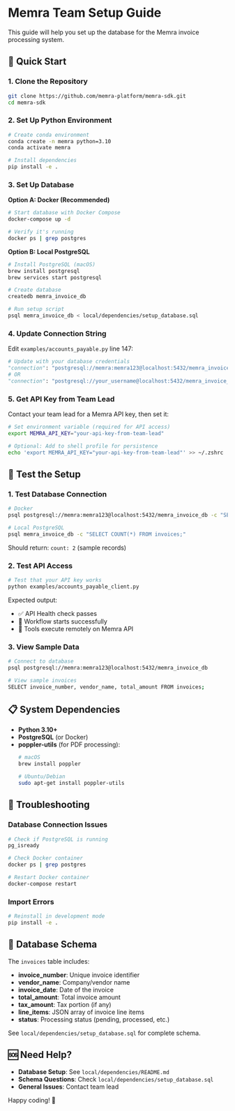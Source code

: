 # Memra Team Setup Guide

This guide will help you set up the database for the Memra invoice processing system.

## 🚀 Quick Start

### 1. Clone the Repository

```bash
git clone https://github.com/memra-platform/memra-sdk.git
cd memra-sdk
```

### 2. Set Up Python Environment

```bash
# Create conda environment
conda create -n memra python=3.10
conda activate memra

# Install dependencies
pip install -e .
```

### 3. Set Up Database

**Option A: Docker (Recommended)**
```bash
# Start database with Docker Compose
docker-compose up -d

# Verify it's running
docker ps | grep postgres
```

**Option B: Local PostgreSQL**
```bash
# Install PostgreSQL (macOS)
brew install postgresql
brew services start postgresql

# Create database
createdb memra_invoice_db

# Run setup script
psql memra_invoice_db < local/dependencies/setup_database.sql
```

### 4. Update Connection String

Edit `examples/accounts_payable.py` line 147:

```python
# Update with your database credentials
"connection": "postgresql://memra:memra123@localhost:5432/memra_invoice_db"  # Docker
# OR
"connection": "postgresql://your_username@localhost:5432/memra_invoice_db"  # Local PostgreSQL
```

### 5. Get API Key from Team Lead

Contact your team lead for a Memra API key, then set it:

```bash
# Set environment variable (required for API access)
export MEMRA_API_KEY="your-api-key-from-team-lead"

# Optional: Add to shell profile for persistence
echo 'export MEMRA_API_KEY="your-api-key-from-team-lead"' >> ~/.zshrc
```

## 🧪 Test the Setup

### 1. Test Database Connection

```bash
# Docker
psql postgresql://memra:memra123@localhost:5432/memra_invoice_db -c "SELECT COUNT(*) FROM invoices;"

# Local PostgreSQL  
psql memra_invoice_db -c "SELECT COUNT(*) FROM invoices;"
```

Should return: `count: 2` (sample records)

### 2. Test API Access

```bash
# Test that your API key works
python examples/accounts_payable_client.py
```

Expected output:
- ✅ API Health check passes
- 🚀 Workflow starts successfully
- 📡 Tools execute remotely on Memra API

### 3. View Sample Data

```bash
# Connect to database
psql postgresql://memra:memra123@localhost:5432/memra_invoice_db

# View sample invoices
SELECT invoice_number, vendor_name, total_amount FROM invoices;
```

## 📋 System Dependencies

- **Python 3.10+**
- **PostgreSQL** (or Docker)
- **poppler-utils** (for PDF processing):
  ```bash
  # macOS
  brew install poppler
  
  # Ubuntu/Debian
  sudo apt-get install poppler-utils
  ```

## 🔧 Troubleshooting

### Database Connection Issues
```bash
# Check if PostgreSQL is running
pg_isready

# Check Docker container
docker ps | grep postgres

# Restart Docker container
docker-compose restart
```

### Import Errors
```bash
# Reinstall in development mode
pip install -e .
```

## 📁 Database Schema

The `invoices` table includes:
- **invoice_number**: Unique invoice identifier
- **vendor_name**: Company/vendor name  
- **invoice_date**: Date of the invoice
- **total_amount**: Total invoice amount
- **tax_amount**: Tax portion (if any)
- **line_items**: JSON array of invoice line items
- **status**: Processing status (pending, processed, etc.)

See `local/dependencies/setup_database.sql` for complete schema.

## 🆘 Need Help?

- **Database Setup**: See `local/dependencies/README.md`
- **Schema Questions**: Check `local/dependencies/setup_database.sql`
- **General Issues**: Contact team lead

Happy coding! 🚀 